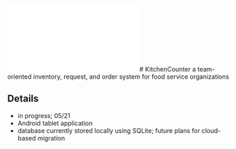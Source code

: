 ![kitchencounter logo][kclogo]# KitchenCounter
a team-oriented inventory, request, and order system for food service organizations



## Details
- in progress; 05/21
- Android tablet application
- database currently stored locally using SQLite; future plans for cloud-based migration



[kclogo]: /image/kclogo.pdf
